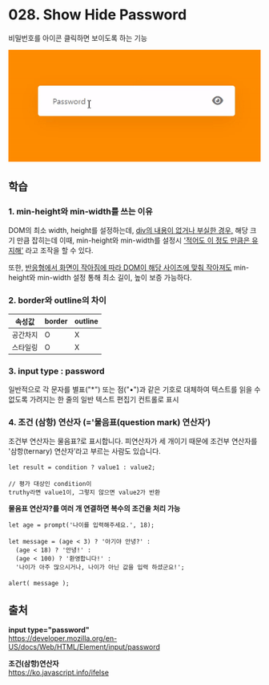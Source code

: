 # 028. Show Hide Password

비밀번호를 아이콘 클릭하면 보이도록 하는 기능 

<img src="./Show Hide Password.gif">

## 학습
### 1. min-height와 min-width를 쓰는 이유    
DOM의 최소 width, height를 설정하는데, <u>div의 내용이 없거나 부실한 경우,</u> 해당 크기 만큼 잡히는데 이때, min-height와 min-width를 설정시 <u>'적어도 이 정도 만큼은 유지해'</u> 라고 조작을 할 수 있다.      

또한, <u>반응형에서 화면이 작아짐에 따라 DOM이 해당 사이즈에 맞춰 작아져도</u> min-height와 min-width 설정 통해 최소 길이, 높이 보증 가능하다.    

### 2. border와 outline의 차이 
속성값|border|outline
---|---|---|
공간차지|O|X
스타일링|O|X

### 3. input type : password
 일반적으로 각 문자를 별표("*") 또는 점("•")과 같은 기호로 대체하여 텍스트를 읽을 수 없도록 가려지는 한 줄의 일반 텍스트 편집기 컨트롤로 표시

### 4. 조건 (삼항) 연산자 (='물음표(question mark) 연산자’)
조건부 연산자는 물음표?로 표시합니다. 피연산자가 세 개이기 때문에 조건부 연산자를 '삼항(ternary) 연산자’라고 부르는 사람도 있습니다.

```
let result = condition ? value1 : value2;

// 평가 대상인 condition이 
truthy라면 value1이, 그렇지 않으면 value2가 반환
```

**물음표 연산자?를 여러 개 연결하면 복수의 조건을 처리 가능**

```
let age = prompt('나이를 입력해주세요.', 18);

let message = (age < 3) ? '아기야 안녕?' :
  (age < 18) ? '안녕!' :
  (age < 100) ? '환영합니다!' :
  '나이가 아주 많으시거나, 나이가 아닌 값을 입력 하셨군요!';

alert( message );
```


## 출처
**input type="password"**      
https://developer.mozilla.org/en-US/docs/Web/HTML/Element/input/password


**조건(삼항)연산자**     
https://ko.javascript.info/ifelse    


 

  